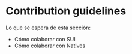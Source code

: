# Contribution guidelines

Lo que se espera de esta sección:
- Cómo colaborar con SUI
- Cómo colaborar con Natives